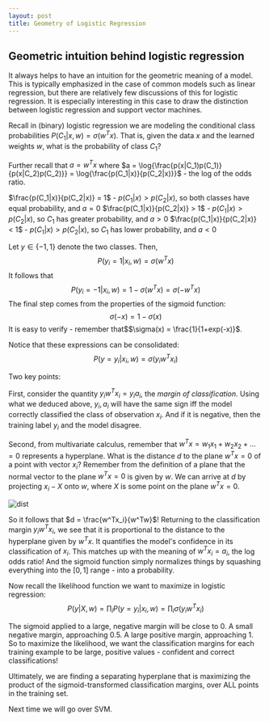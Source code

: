 ```yaml
---
layout: post
title: Geometry of Logistic Regression
---
```


## Geometric intuition behind logistic regression

It always helps to have an intuition for the geometric meaning of a model. This is typically emphasized in the case of common models such as linear regression, but there are relatively few discussions of this for logistic regression. It is especially interesting in this case to draw the distinction between logistic regression and support vector machines.

Recall in (binary) logistic regression we are modeling the conditional class probabilities $P(C_1|x, w) = \sigma(w^Tx)$. That is, given the data $x$ and the learned weights $w$, what is the probability of class $C_1$? 

Further recall that $a = w^Tx$ where $a = \log{\frac{p(x|C_1)p(C_1)}{p(x|C_2)p(C_2)}} = \log{\frac{p(C_1|x)}{p(C_2|x)}}$ - the log of the odds ratio. 

$\frac{p(C_1|x)}{p(C_2|x)} = 1$ - $p(C_1|x) > p(C_2|x)$, so both classes have equal probability, and $a = 0$
$\frac{p(C_1|x)}{p(C_2|x)} > 1$ - $p(C_1|x) > p(C_2|x)$, so $C_1$ has greater probability, and $a > 0$
$\frac{p(C_1|x)}{p(C_2|x)} < 1$ - $p(C_1|x) > p(C_2|x)$, so $C_1$ has lower probability, and $a < 0$

Let $y \in \{-1, 1\}$ denote the two classes. Then,
$$P(y_i=1|x_i, w) = \sigma(w^Tx)$$
It follows that
$$P(y_i=-1|x_i, w) = 1-\sigma(w^Tx) = \sigma(-w^Tx)$$
The final step comes from the properties of the sigmoid function: 
$$\sigma(-x) = 1-\sigma(x)$$ 
It is easy to verify - remember that$$\sigma(x) = \frac{1}{1+exp(-x)}$.

Notice that these expressions can be consolidated:
$$P(y=y_i|x_i, w) = \sigma(y_iw^Tx_i)$$

Two key points:

First, consider the quantity $y_iw^Tx_i = y_ia_i$, the *margin of classification*. Using what we deduced above, $y_i, a_i$ will have the same sign iff the model correctly classified the class of observation $x_i$. And if it is negative, then the training label $y_i$ and the model disagree.

Second, from multivariate calculus, remember that $w^Tx = w_1x_1 + w_2x_2 + ... = 0$ represents a hyperplane. What is the distance $d$ to the plane $w^Tx = 0$ of a point with vector $x_i$? 
Remember from the definition of a plane that the normal vector to the plane $w^Tx = 0$ is given by $w$. We can arrive at $d$ by projecting $x_i-X$ onto $w$, where $X$ is some point on the plane $w^Tx = 0$.

![dist](https://bllguo.github.io/images/distance_to_plane.png)

So it follows that $d = \frac{w^Tx_i}{w^Tw}$!
Returning to the classification margin $y_iw^Tx_i$, we see that it is proportional to the distance to the hyperplane given by $w^Tx$. It quantifies the model's confidence in its classification of $x_i$. This matches up with the meaning of $w^Tx_i = a_i$, the log odds ratio! And the sigmoid function simply normalizes things by squashing everything into the $[0, 1]$ range - into a probability. 

Now recall the likelihood function we want to maximize in logistic regression: 
$$P(y|X, w) = \prod_i P(y=y_i|x_i, w) = \prod_i \sigma(y_iw^Tx_i)$$

The sigmoid applied to a large, negative margin will be close to $0$. A small negative margin, approaching $0.5$. A large positive margin, approaching $1$. So to maximize the likelihood, we want the classification margins for each training example to be large, positive values - confident and correct classifications!

Ultimately, we are finding a separating hyperplane that is maximizing the product of the sigmoid-transformed classification margins, over ALL points in the training set.

Next time we will go over SVM.